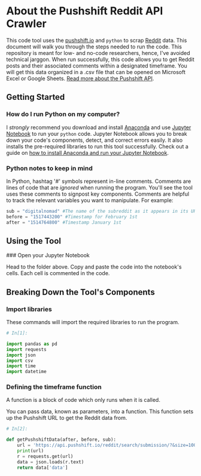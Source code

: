 # About the Pushshift Reddit API Crawler

This code tool uses the [pushshift.io](https://pushshift.io/) and `python` to scrap [Reddit](https://www.reddit.com/) data. This document will walk you through the steps needed to run the code. This repository is meant for low- and no-code researchers, hence, I've avoided technical jarggon. When run successfully, this code allows you to get Reddit posts and their associated comments within a designated timeframe. You will get this data organized in a .csv file that can be opened on Microsoft Excel or Google Sheets. [Read more about the Pushshift API](https://github.com/pushshift/api).

## Getting Started

### How do I run Python on my computer?
I *strongly* recommend you download and install [Anaconda](https://www.anaconda.com/) and use [Jupyter Notebook](https://jupyter.org/) to run your `python` code. Jupyter Notebook allows you to break down your code's components, detect, and correct errors easily. It also installs the pre-required libraries to run this tool successfully. Check out a guide on [how to install Anaconda and run your Jupyter Notebook](https://sparkbyexamples.com/python/install-anaconda-jupyter-notebook/).

### Python notes to keep in mind
In Python, hashtag '#' symbols represent in-line comments. Comments are lines of code that are *ignored* when running the program. You'll see the tool uses these comments to signpost key components. Comments are helpful to track the relevant variables you want to manipulate. For example: 

```python
sub = "digitalnomad" #The name of the subreddit as it appears in its URL, in this case, https://www.reddit.com/r/digitalnomad/
before = "1517443200" #Timestamp for February 1st
after = "1514764800" #Timestamp January 1st
```

## Using the Tool

### Open your Jupyter Notebook

Head to the folder above. Copy and paste the code into the notebook's cells. Each cell is commented in the code. 

## Breaking Down the Tool's Components

### Import libraries

These commands will import the required libraries to run the program. 

```python
# In[1]:

import pandas as pd
import requests
import json
import csv
import time
import datetime
```

### Defining the timeframe function

A function is a block of code which only runs when it is called.

You can pass data, known as parameters, into a function. This function sets up the Pushshift URL to get the Reddit data from. 

```python
# In[2]:

def getPushshiftData(after, before, sub):
    url = 'https://api.pushshift.io/reddit/search/submission/?&size=1000&after='+str(after)+'&before='+str(before)+'&subreddit='+str(sub)
    print(url)
    r = requests.get(url)
    data = json.loads(r.text)
    return data['data']
```